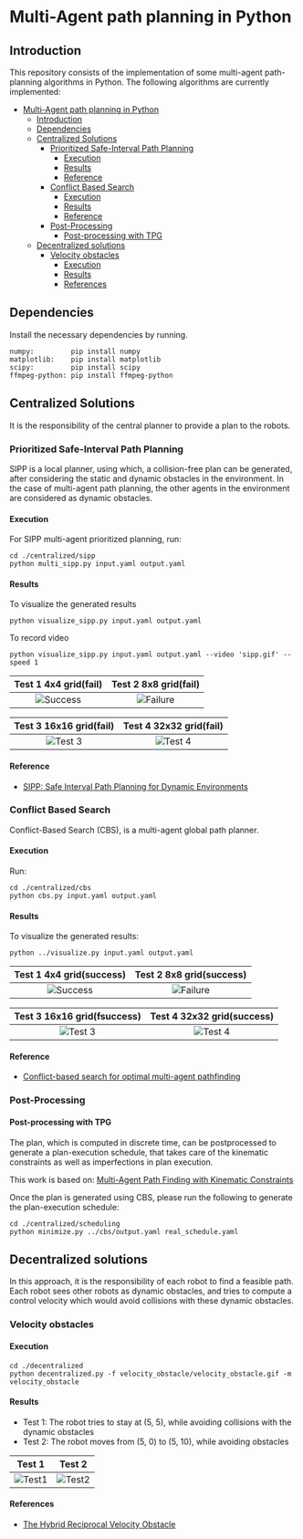 # Multi-Agent path planning in Python

## Introduction

This repository consists of the implementation of some multi-agent path-planning algorithms in Python. 
The following algorithms are currently implemented:

- [Multi-Agent path planning in Python](#multi-agent-path-planning-in-python)
  - [Introduction](#introduction)
  - [Dependencies](#dependencies)
  - [Centralized Solutions](#centralized-solutions)
    - [Prioritized Safe-Interval Path Planning](#prioritized-safe-interval-path-planning)
      - [Execution](#execution)
      - [Results](#results)
      - [Reference](#reference)
    - [Conflict Based Search](#conflict-based-search)
      - [Execution](#execution-1)
      - [Results](#results-1)
      - [Reference](#reference-1)
    - [Post-Processing](#post-processing)
      - [Post-processing with TPG](#post-processing-with-tpg)
  - [Decentralized solutions](#decentralized-solutions)
    - [Velocity obstacles](#velocity-obstacles)
      - [Execution](#execution-2)
      - [Results](#results-2)
      - [References](#references)

## Dependencies

Install the necessary dependencies by running.

```shell
numpy:         pip install numpy
matplotlib:    pip install matplotlib
scipy:         pip install scipy
ffmpeg-python: pip install ffmpeg-python
```

## Centralized Solutions

It is the responsibility of the central planner to provide a plan to the robots.

### Prioritized Safe-Interval Path Planning

SIPP is a local planner, using which, a collision-free plan can be generated, after considering the static and dynamic obstacles in the environment. 
In the case of multi-agent path planning, the other agents in the environment are considered as dynamic obstacles. 

#### Execution

For SIPP multi-agent prioritized planning, run:

``` 
cd ./centralized/sipp
python multi_sipp.py input.yaml output.yaml
```

#### Results

To visualize the generated results

``` 
python visualize_sipp.py input.yaml output.yaml 
```

To record video

``` 
python visualize_sipp.py input.yaml output.yaml --video 'sipp.gif' --speed 1
```

|      Test 1 4x4 grid(fail)           |          Test 2 8x8 grid(fail)       |
|:------------------------------------:|:------------------------------------:|
|![Success](./centralized/sipp/results/test_1.gif) | ![Failure](./centralized/sipp/results/test_2.gif)|

|      Test 3 16x16 grid(fail)        |          Test 4 32x32 grid(fail)      |
|:-----------------------------------:|:-------------------------------------:|
| ![Test 3](./centralized/sipp/results/test_3.gif) | ![Test 4](./centralized/sipp/results/test_4.gif)|

#### Reference

- [SIPP: Safe Interval Path Planning for Dynamic Environments](https://www.cs.cmu.edu/~maxim/files/sipp_icra11.pdf)

### Conflict Based Search

Conflict-Based Search (CBS), is a multi-agent global path planner.

#### Execution

Run:

``` 
cd ./centralized/cbs
python cbs.py input.yaml output.yaml
```

#### Results

To visualize the generated results:

``` shell
python ../visualize.py input.yaml output.yaml
```

|      Test 1 4x4 grid(success)        |        Test 2 8x8 grid(success)      |
|:------------------------------------:|:------------------------------------:|
|![Success](./centralized/cbs/results/test_1.gif) | ![Failure](./centralized/cbs/results/test_2.gif)|

|    Test 3 16x16 grid(fsuccess)      |        Test 4 32x32 grid(success)     |
|:-----------------------------------:|:-------------------------------------:|
| ![Test 3](./centralized/cbs/results/test_3.gif) | ![Test 4](./centralized/cbs/results/test_4.gif)|

#### Reference

- [Conflict-based search for optimal multi-agent pathfinding](https://www.sciencedirect.com/science/article/pii/S0004370214001386)

### Post-Processing

#### Post-processing with TPG

The plan, which is computed in discrete time, can be postprocessed to generate a plan-execution schedule, that takes care of the kinematic constraints as well as imperfections in plan execution.

This work is based on: [Multi-Agent Path Finding with Kinematic Constraints](https://www.aaai.org/ocs/index.php/ICAPS/ICAPS16/paper/view/13183/12711)

Once the plan is generated using CBS, please run the following to generate the plan-execution schedule:

``` shell
cd ./centralized/scheduling
python minimize.py ../cbs/output.yaml real_schedule.yaml
```

## Decentralized solutions

In this approach, it is the responsibility of each robot to find a feasible path. Each robot sees other robots as dynamic obstacles, and tries to compute a control velocity which would avoid collisions with these dynamic obstacles.

### Velocity obstacles

#### Execution

```shell
cd ./decentralized
python decentralized.py -f velocity_obstacle/velocity_obstacle.gif -m velocity_obstacle
```

#### Results

- Test 1: The robot tries to stay at (5, 5), while avoiding collisions with the dynamic obstacles
- Test 2: The robot moves from (5, 0) to (5, 10), while avoiding obstacles

| Test 1|Test 2|
| :------------: | :------------: |
|![Test1](./decentralized/velocity_obstacle/velocity_obstacle_1.gif)|![Test2](./decentralized/velocity_obstacle/velocity_obstacle_2.gif)|

#### References

- [The Hybrid Reciprocal Velocity Obstacle](http://gamma.cs.unc.edu/HRVO/HRVO-T-RO.pdf)
